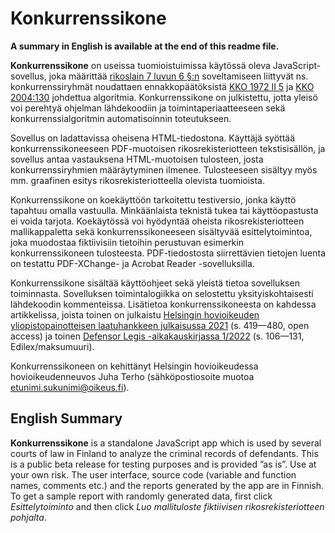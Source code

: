 # Konkurrenssikone

**A summary in English is available at the end of this readme file.**

**Konkurrenssikone** on useissa tuomioistuimissa käytössä oleva JavaScript-sovellus, joka määrittää [rikoslain 7 luvun 6 §:n](https://www.finlex.fi/fi/laki/ajantasa/1889/18890039001#L7P6) soveltamiseen liittyvät ns. konkurrenssiryhmät noudattaen ennakkopäätöksistä [KKO 1972 II 5](https://finlex.fi/fi/oikeus/kko/kko/1972/19720005t) ja [KKO 2004:130](https://finlex.fi/fi/oikeus/kko/kko/2004/20040130) johdettua algoritmia. Konkurrenssikone on julkistettu, jotta yleisö voi perehtyä ohjelman lähdekoodiin ja toimintaperiaatteeseen sekä konkurrenssialgoritmin automatisoinnin toteutukseen.

Sovellus on ladattavissa oheisena HTML-tiedostona. Käyttäjä syöttää konkurrenssikoneeseen PDF-muotoisen rikosrekisteriotteen tekstisisällön, ja sovellus antaa vastauksena HTML-muotoisen tulosteen, josta konkurrenssiryhmien määräytyminen ilmenee. Tulosteeseen sisältyy myös mm. graafinen esitys rikosrekisteriotteella olevista tuomioista.

Konkurrenssikone on koekäyttöön tarkoitettu testiversio, jonka käyttö tapahtuu omalla vastuulla. Minkäänlaista teknistä tukea tai käyttöopastusta ei voida tarjota. Koekäytössä voi hyödyntää oheista rikosrekisteriotteen mallikappaletta sekä konkurrenssikoneeseen sisältyvää esittelytoimintoa, joka muodostaa fiktiivisiin tietoihin perustuvan esimerkin konkurrenssikoneen tulosteesta. PDF-tiedostosta siirrettävien tietojen luenta on testattu PDF-XChange- ja Acrobat Reader -sovelluksilla.

Konkurrenssikone sisältää käyttöohjeet sekä yleistä tietoa sovelluksen toiminnasta. Sovelluksen toimintalogiikka on selostettu yksityiskohtaisesti lähdekoodin kommenteissa. Lisätietoa konkurrenssikoneesta on kahdessa artikkelissa, joista toinen on julkaistu [Helsingin hovioikeuden yliopistopainotteisen laatuhankkeen julkaisussa 2021](https://oikeus.fi/material/collections/20210407093422/7PNsJ7hZR/Valittuja_kysymyksia_rikos-_prosessi-_ja_vahingonkorvausoikeudesta_I_2021.pdf) (s. 419—480, open access) ja toinen [Defensor Legis -aikakauskirjassa 1/2022](https://www.edilex.fi/defensor_legis/1000490008) (s. 106—131, Edilex/maksumuuri).

Konkurrenssikoneen on kehittänyt Helsingin hovioikeudessa hovioikeudenneuvos Juha Terho (sähköpostiosoite muotoa etunimi.sukunimi@oikeus.fi).

## English Summary

**Konkurrenssikone** is a standalone JavaScript app which is used by several courts of law in Finland to analyze the criminal records of defendants. This is a public beta release for testing purposes and is provided ”as is”. Use at your own risk. The user interface, source code (variable and function names, comments etc.) and the reports generated by the app are in Finnish. To get a sample report with randomly generated data, first click *Esittelytoiminto* and then click *Luo mallituloste fiktiivisen rikosrekisteriotteen pohjalta*.
